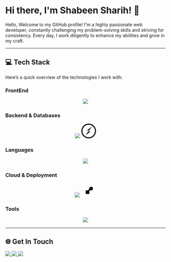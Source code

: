# Hi there, I'm Shabeen Sharih! 👋

Hello, Welcome to my GitHub profile! I'm a highly passionate web developer, constantly challenging my problem-solving skills and striving for consistency. Every day, I work diligently to enhance my abilities and grow in my craft.

---

## 💻 Tech Stack

Here’s a quick overview of the technologies I work with:


### FrontEnd
<p align="center">
  <img src="https://skillicons.dev/icons?i=html,css,next,react,vite,redux,tailwind,bootstrap" />
</p>

### Backend & Databases
<p align="center">
  <img src="https://skillicons.dev/icons?i=nodejs,express,firebase,mongodb,postgres,npm" />&nbsp;<img src="socket.io_logo.png" width="46" height="46" />
</p>

### Languages
<p align="center">
  <img src="https://skillicons.dev/icons?i=js,ts" />
</p>

### Cloud & Deployment
<p align="center">
  <img src="https://skillicons.dev/icons?i=vercel,aws" />&nbsp;&nbsp;<img src="render_logo.png" width="44" height="44" />
</p>

### Tools
<p align="center">
  <img src="https://skillicons.dev/icons?i=git,github,vscode,figma" />
</p>

---

## 🌐 Get In Touch
<a href="https://www.linkedin.com/in/shabeen-sharih/" target="_blank">
  <img src="https://skillicons.dev/icons?i=linkedin" />
</a>
<a href="mailto:shabeensharih@gmail.com" target="_blank">
  <img src="https://skillicons.dev/icons?i=gmail" />
</a>
<a href="https://www.instagram.com/shabinsharih/" target="_blank">
  <img src="https://skillicons.dev/icons?i=instagram" />
</a>

